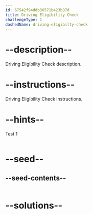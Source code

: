 ```yaml
---
id: 67542f94ddb36571b423b87d
title: Driving Eligibility Check
challengeType: 1
dashedName: driving-eligibilty-check
---
```


# --description--

Driving Eligibility Check description.

# --instructions--

Driving Eligibility Check instructions.

# --hints--

Test 1

```js

```

# --seed--
## --seed-contents--

```js

```

# --solutions--

```js

```
